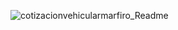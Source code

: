 ![cotizacionvehicularmarfiro_Readme](https://user-images.githubusercontent.com/72474341/175189766-a8c2b30f-3e71-4cb3-a854-1051726ec51b.PNG)
